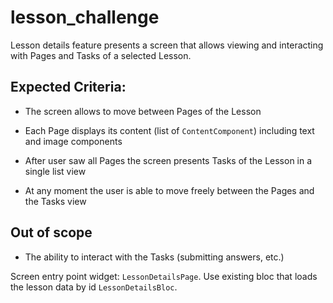 # lesson_challenge

Lesson details feature presents a screen that allows viewing and interacting
with Pages and Tasks of a selected Lesson.

## Expected Criteria:

- The screen allows to move between Pages of the Lesson

- Each Page displays its content (list of `ContentComponent`) including text and
  image components

- After user saw all Pages the screen presents Tasks of the Lesson in a single
  list view

- At any moment the user is able to move freely between the Pages and the Tasks
  view

## Out of scope

- The ability to interact with the Tasks (submitting answers, etc.)

Screen entry point widget: `LessonDetailsPage`.
Use existing bloc that loads the lesson data by id `LessonDetailsBloc`.
